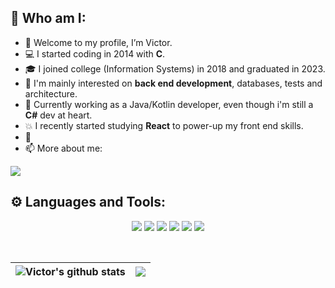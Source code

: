## 	:large_blue_diamond: Who am I:
- 👋 Welcome to my profile, I’m Victor.
- :computer: I started coding in 2014 with **C**.
- :mortar_board: I joined college (Information Systems) in 2018 and graduated in 2023.
- :open_book: I'm mainly interested on **back end development**, databases, tests and architecture.
- :office: Currently working as a Java/Kotlin developer, even though i'm still a **C#** dev at heart.
- :boom: I recently started studying **React** to power-up my front end skills.
- :penguin:
- 📫 More about me:

<p>
  <a href="https://www.linkedin.com/in/victor-hugo-faria-476b41221">
    <img src="https://img.shields.io/badge/LinkedIn-0077B5?style=for-the-badge&logo=linkedin&logoColor=white" />
  </a>
</p>


## :gear: Languages and Tools:
<p align="center">
  <img src="https://img.shields.io/badge/java-%23ED8B00.svg?style=for-the-badge&logo=openjdk&logoColor=white" />
  <img src="https://img.shields.io/badge/kotlin-%237F52FF.svg?style=for-the-badge&logo=kotlin&logoColor=white" />
  <img src="https://img.shields.io/badge/.NET-512BD4?style=for-the-badge&logo=dotnet&logoColor=white" />
  <img src="https://img.shields.io/badge/Oracle-F80000?style=for-the-badge&logo=oracle&logoColor=white" />
  <img src="https://img.shields.io/badge/postgres-%23316192.svg?style=for-the-badge&logo=postgresql&logoColor=white" />
  <img src="https://img.shields.io/badge/docker-%230db7ed.svg?style=for-the-badge&logo=docker&logoColor=white" />
</p><br>


| <img align="center" src="https://github-readme-stats-fork-henna.vercel.app/api?username=victorh1590&theme=vue&show_icons=true&count_private=true&hide_border=true&hide_rank=true" alt="Victor's github stats" /> | <img align="center" src="https://github-readme-stats-fork-henna.vercel.app/api/top-langs/?username=victorh1590&theme=vue&langs_count=6&layout=compact&hide_border=true?&hide=HTML,CSS,R,Makefile,SCSS,ShaderLab,HLSL,jupyter%20notebook,ruby" /> |
| ------------- | ------------- |



